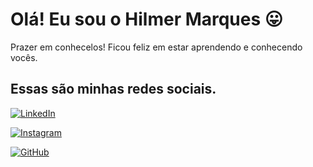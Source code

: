 # Olá! Eu sou o Hilmer Marques 😛

Prazer em conhecelos! Ficou feliz em estar aprendendo e conhecendo vocês.

## Essas são minhas redes sociais.

[![LinkedIn](https://img.shields.io/badge/LinkedIn-0077B5?style=for-the-badge&logo=linkedin&logoColor=white)](https://www.instagram.com/hilmerm/)

[![Instagram](https://img.shields.io/badge/-Instagram-%23E4405F?style=for-the-badge&logo=instagram&logoColor=white)](https://www.instagram.com/hilmerm/)

[![GitHub](https://img.shields.io/badge/GitHub-100000?style=for-the-badge&logo=github&logoColor=white)](https://github.com/FallN0)